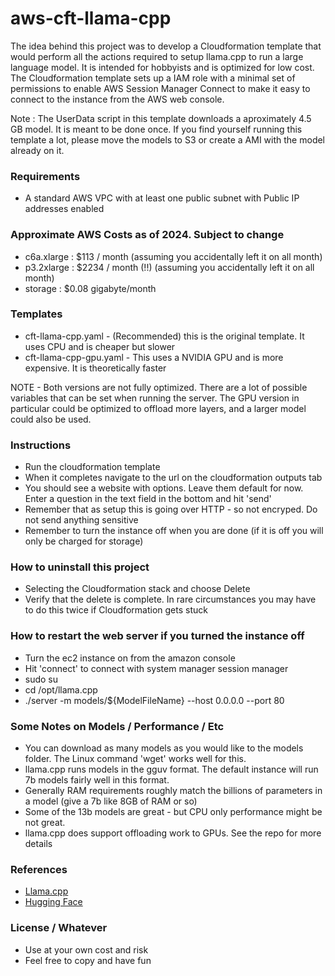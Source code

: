 # aws-cft-llama-cpp


The idea behind this project was to develop a Cloudformation template that would perform all the actions
required to setup llama.cpp to run a large language model. It is intended for hobbyists and is optimized for low cost.
The Cloudformation template sets up a IAM role with a minimal set of permissions to enable AWS Session Manager Connect 
to make it easy to connect to the instance from the AWS web console.

Note : The UserData script in this template downloads a aproximately 4.5 GB model. It is meant to be done once. If you 
find yourself running this template a lot, please move the models to S3 or create a AMI with the model already on it.

### Requirements
- A standard AWS VPC with at least one public subnet with Public IP addresses enabled

### Approximate AWS Costs as of 2024. Subject to change
- c6a.xlarge : $113 / month (assuming you accidentally left it on all month)
- p3.2xlarge : $2234 / month (!!) (assuming you accidentally left it on all month)
- storage : $0.08 gigabyte/month

### Templates
- cft-llama-cpp.yaml - (Recommended) this is the original template. It uses CPU and is cheaper but slower
- cft-llama-cpp-gpu.yaml - This uses a NVIDIA GPU and is more expensive. It is theoretically faster

NOTE - Both versions are not fully optimized. There are a lot of possible variables that can be set when 
running the server. The GPU version in particular could be optimized to offload more layers, and a larger model 
could also be used.

### Instructions
- Run the cloudformation template
- When it completes navigate to the url on the cloudformation outputs tab
- You should see a website with options. Leave them default for now. Enter a question in the text field in the bottom and hit 'send'
- Remember that as setup this is going over HTTP - so not encryped. Do not send anything sensitive
- Remember to turn the instance off when you are done (if it is off you will only be charged for storage)

### How to uninstall this project
- Selecting the Cloudformation stack and choose Delete
- Verify that the delete is complete. In rare circumstances you may have to do this twice if Cloudformation gets stuck

### How to restart the web server if you turned the instance off
- Turn the ec2 instance on from the amazon console
- Hit 'connect' to connect with system manager session manager
- sudo su
- cd /opt/llama.cpp
- ./server -m models/${ModelFileName} --host 0.0.0.0 --port 80

### Some Notes on Models / Performance / Etc
- You can download as many models as you would like to the models folder. The Linux command 'wget' works well for this.
- llama.cpp runs models in the gguv format. The default instance will run 7b models fairly well in this format.
- Generally RAM requirements roughly match the billions of parameters in a model (give a 7b like 8GB of RAM or so)
- Some of the 13b models are great - but CPU only performance might be not great.
- llama.cpp does support offloading work to GPUs. See the repo for more details 

### References
- [Llama.cpp](https://github.com/ggerganov/llama.cpp)
- [Hugging Face](https://huggingface.co/)


### License / Whatever
- Use at your own cost and risk
- Feel free to copy and have fun


